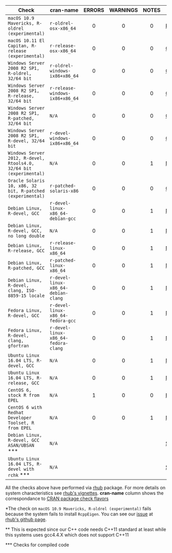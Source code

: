 | Check                   | cran-name |      ERRORS   | WARNINGS  | NOTES | URL | 
| ----------------------- |-------------|:-------------:| :-------: | :---: | -- |
| `macOS 10.9 Mavericks, R-oldrel (experimental)` | `r-oldrel-osx-x86_64`  | 0 | 0 | 0 | [PREPERROR](https://builder.r-hub.io/status/volesti_1.0.2.tar.gz-4561558b7b96f9d9ab4662b565f1b871)* | 
| `macOS 10.11 El Capitan, R-release (experimental)` | `r-release-osx-x86_64` | 0 | 0 | 0 | [OK](https://builder.r-hub.io/status/volesti_1.0.2.tar.gz-b02c328852acddb3fcd3048f9f327055) |
| `Windows Server 2008 R2 SP1, R-oldrel, 32/64 bit` | `r-oldrel-windows-ix86+x86_64` | 0 | 0 | 0 | [OK](https://builder.r-hub.io/status/volesti_1.0.2.tar.gz-f43945e177bd0a39f2a4effa8f6e9c88) |
| `Windows Server 2008 R2 SP1, R-release, 32/64 bit` | `r-release-windows-ix86+x86_64` | 0 | 0 | 0 | [OK](https://builder.r-hub.io/status/volesti_1.0.2.tar.gz-707ffbeaa5fb7f3b00a1cff357e63c7f) |
| `Windows Server 2008 R2 SP1, R-patched, 32/64 bit` | `N/A` | 0 | 0 | 0 | [OK](https://builder.r-hub.io/status/volesti_1.0.2.tar.gz-3376f9b5f6a17ba0a2c30b0cbf0bf917) |
| `Windows Server 2008 R2 SP1, R-devel, 32/64 bit` | `r-devel-windows-ix86+x86_64` | 0 | 0 | 0 | [OK](https://builder.r-hub.io/status/volesti_1.0.2.tar.gz-901e108dfc1802c6f8726f162c95e597) |
| `Windows Server 2012, R-devel, Rtools4.0, 32/64 bit (experimental)` | `N/A` | 0 | 0 | 1 | [NOTE](https://builder.r-hub.io/status/volesti_1.0.2.tar.gz-c48dc0fa6839ef8b509c73c48f0ca887) |
| `Oracle Solaris 10, x86, 32 bit, R-patched (experimental)` | `r-patched-solaris-x86` | 0 | 0 | 0 | [OK](https://builder.r-hub.io/status/volesti_1.0.2.tar.gz-39bda3d243591a660eb3a4d2cdb4ac3f) |
| `Debian Linux, R-devel, GCC` | `r-devel-linux-x86_64-debian-gcc` |  0 | 0 | 1 | [NOTE](https://builder.r-hub.io/status/volesti_1.0.2.tar.gz-907c4d873965c64d435bc672335063eb) |
| `Debian Linux, R-devel, GCC, no long double` | `N/A` | 0 | 0 | 1 | [NOTE](https://builder.r-hub.io/status/volesti_1.0.2.tar.gz-cb5a82d9e3112bb706e6c767e778e3a5) |
| `Debian Linux, R-release, GCC` | `r-release-linux-x86_64` | 0 | 0 | 1 | [NOTE](https://builder.r-hub.io/status/volesti_1.0.2.tar.gz-4c142b0323d2f174d53a761564e0b498) |
| `Debian Linux, R-patched, GCC` | `r-patched-linux-x86_64` | 0 | 0 | 1 | [NOTE](https://builder.r-hub.io/status/volesti_1.0.2.tar.gz-031047558bf41664b387180f558adfd1) |
| `Debian Linux, R-devel, clang, ISO-8859-15 locale` | `r-devel-linux-x86_64-debian-clang` | 0 | 0 | 1 | [NOTE](https://builder.r-hub.io/status/volesti_1.0.2.tar.gz-eecaf29af2fd88fdf148667c5463e141) |
| `Fedora Linux, R-devel, GCC` | `r-devel-linux-x86_64-fedora-gcc` | 0 | 0 | 1 | [NOTE](https://builder.r-hub.io/status/volesti_1.0.2.tar.gz-f919c24153e9afd09ef0654d4799fb12) |
| `Fedora Linux, R-devel, clang, gfortran` | `r-devel-linux-x86_64-fedora-clang` | 0 | 0 | 1 | [NOTE](https://builder.r-hub.io/status/volesti_1.0.2.tar.gz-0efbc2539568b86e2fa716db1a1231d6) |
| `Ubuntu Linux 16.04 LTS, R-devel, GCC` | `N/A` | 0 | 0 | 1 | [NOTE](https://builder.r-hub.io/status/volesti_1.0.2.tar.gz-7d47fbd13a90cb4c3712232cfa320fc3) |
| `Ubuntu Linux 16.04 LTS, R-release, GCC` |`N/A` | 0 | 0 | 1 | [NOTE](https://builder.r-hub.io/status/volesti_1.0.2.tar.gz-6911a48496c075be151e7ba5d6326fbb) |
| `CentOS 6, stock R from EPEL` |`N/A` | 1 | 0 | 0 | [ERROR](https://builder.r-hub.io/status/volesti_1.0.2.tar.gz-6f5d27f5b548d46da8fcafab677b86e4)** |
| `CentOS 6 with Redhat Developer Toolset, R from EPEL` | `N/A` | 0 | 0 | 1 | [NOTE](https://builder.r-hub.io/status/volesti_1.0.2.tar.gz-efce07b30b0a73c6c4f39db5fed70efa) |
| `Debian Linux, R-devel, GCC ASAN/UBSAN` *** | `N/A` |  |  |  | [SUCCESS](https://builder.r-hub.io/status/volesti_1.0.2.tar.gz-1d695055bc3e2facdc252827c5d27f1b) |
| `Ubuntu Linux 16.04 LTS, R-devel with rchk` *** | `N/A` |  |  |  | [SUCCESS](https://builder.r-hub.io/status/volesti_1.0.2.tar.gz-a35e57a5f29f45f2e74e07fd3b72c9e5) |

All the checks above have performed via [rhub](https://cran.r-project.org/web/packages/rhub/index.html) package. For more details on system characteristics see [rhub's vignettes](https://cran.r-project.org/web/packages/rhub/vignettes/rhub.html). **cran-name** column shows the correspondance to [CRAN package check flavors](https://cran.r-project.org/web/checks/check_flavors.html)  
  
*The check on `macOS 10.9 Mavericks, R-oldrel (experimental)` fails because the system fails to install `RcppEigen`. You can see our [issue](https://github.com/r-hub/rhub/issues/280) at [rhub's github page](https://github.com/r-hub/rhub).

** This is expected since our C++ code needs C++11 standard at least while this systems uses gcc4.4.X which does not support C++11

*** Checks for compiled code
